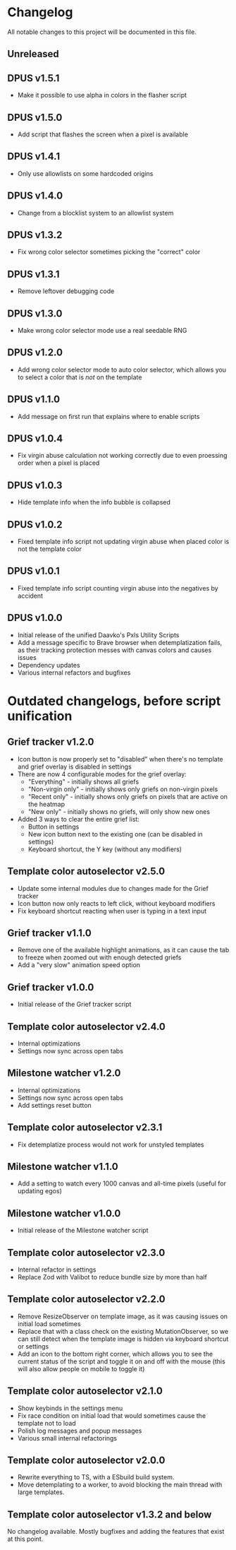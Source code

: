 # Changelog

All notable changes to this project will be documented in this file.

## Unreleased

## DPUS v1.5.1

- Make it possible to use alpha in colors in the flasher script

## DPUS v1.5.0

- Add script that flashes the screen when a pixel is available

## DPUS v1.4.1

- Only use allowlists on some hardcoded origins

## DPUS v1.4.0

- Change from a blocklist system to an allowlist system

## DPUS v1.3.2

- Fix wrong color selector sometimes picking the "correct" color

## DPUS v1.3.1

- Remove leftover debugging code

## DPUS v1.3.0

- Make wrong color selector mode use a real seedable RNG

## DPUS v1.2.0

- Add wrong color selector mode to auto color selector, which allows you to select a color that is _not_ on the template

## DPUS v1.1.0

- Add message on first run that explains where to enable scripts

## DPUS v1.0.4

- Fix virgin abuse calculation not working correctly due to even proessing order when a pixel is placed

## DPUS v1.0.3

- Hide template info when the info bubble is collapsed

## DPUS v1.0.2

- Fixed template info script not updating virgin abuse when placed color is not the template color

## DPUS v1.0.1

- Fixed template info script counting virgin abuse into the negatives by accident

## DPUS v1.0.0

- Initial release of the unified Daavko's Pxls Utility Scripts
- Add a message specific to Brave browser when detemplatization fails, as their tracking protection messes with canvas colors and causes issues
- Dependency updates
- Various internal refactors and bugfixes

# Outdated changelogs, before script unification

## Grief tracker v1.2.0

- Icon button is now properly set to "disabled" when there's no template and grief overlay is disabled in settings
- There are now 4 configurable modes for the grief overlay:
    - "Everything" - initially shows all griefs
    - "Non-virgin only" - initially shows only griefs on non-virgin pixels
    - "Recent only" - initially shows only griefs on pixels that are active on the heatmap
    - "New only" - initially shows no griefs, will only show new ones
- Added 3 ways to clear the entire grief list:
    - Button in settings
    - New icon button next to the existing one (can be disabled in settings)
    - Keyboard shortcut, the Y key (without any modifiers)

## Template color autoselector v2.5.0

- Update some internal modules due to changes made for the Grief tracker
- Icon button now only reacts to left click, without keyboard modifiers
- Fix keyboard shortcut reacting when user is typing in a text input

## Grief tracker v1.1.0

- Remove one of the available highlight animations, as it can cause the tab to freeze when zoomed out with enough
  detected griefs
- Add a "very slow" animation speed option

## Grief tracker v1.0.0

- Initial release of the Grief tracker script

## Template color autoselector v2.4.0

- Internal optimizations
- Settings now sync across open tabs

## Milestone watcher v1.2.0

- Internal optimizations
- Settings now sync across open tabs
- Add settings reset button

## Template color autoselector v2.3.1

- Fix detemplatize process would not work for unstyled templates

## Milestone watcher v1.1.0

- Add a setting to watch every 1000 canvas and all-time pixels (useful for updating egos)

## Milestone watcher v1.0.0

- Initial release of the Milestone watcher script

## Template color autoselector v2.3.0

- Internal refactor in settings
- Replace Zod with Valibot to reduce bundle size by more than half

## Template color autoselector v2.2.0

- Remove ResizeObserver on template image, as it was causing issues on initial load sometimes
- Replace that with a class check on the existing MutationObserver, so we can still detect when the template image is
  hidden via keyboard shortcut or settings
- Add an icon to the bottom right corner, which allows you to see the current status of the script and toggle it on and
  off with the mouse (this will also allow people on mobile to toggle it)

## Template color autoselector v2.1.0

- Show keybinds in the settings menu
- Fix race condition on initial load that would sometimes cause the template not to load
- Polish log messages and popup messages
- Various small internal refactorings

## Template color autoselector v2.0.0

- Rewrite everything to TS, with a ESbuild build system.
- Move detemplating to a worker, to avoid blocking the main thread with large templates.

## Template color autoselector v1.3.2 and below

No changelog available. Mostly bugfixes and adding the features that exist at this point.
